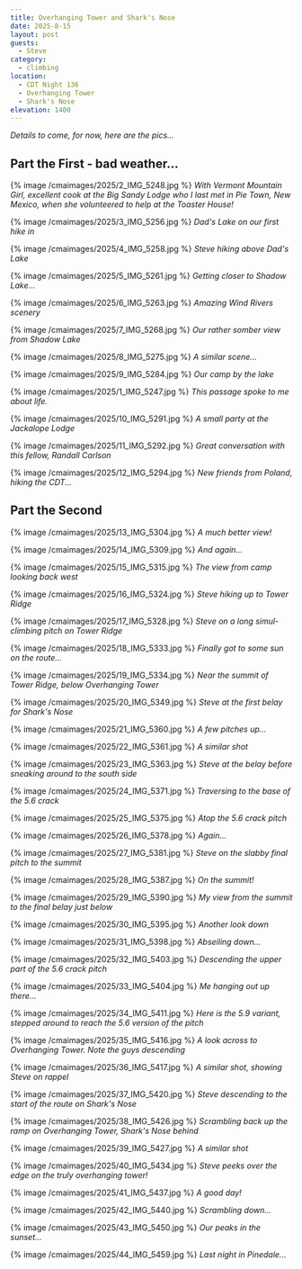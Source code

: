 ```yaml
---
title: Overhanging Tower and Shark's Nose
date: 2025-8-15
layout: post
guests:
  - Steve
category:
  - climbing
location:
  - CDT Night 136
  - Overhanging Tower
  - Shark's Nose
elevation: 1400
---
```


*Details to come, for now, here are the pics...*

## Part the First - bad weather...

{% image /cmaimages/2025/2_IMG_5248.jpg %}
*With Vermont Mountain Girl, excellent cook at the Big Sandy Lodge who
I last met in Pie Town, New Mexico, when she volunteered to help at the
Toaster House!*

{% image /cmaimages/2025/3_IMG_5256.jpg %}
*Dad's Lake on our first hike in*

{% image /cmaimages/2025/4_IMG_5258.jpg %}
*Steve hiking above Dad's Lake*

{% image /cmaimages/2025/5_IMG_5261.jpg %}
*Getting closer to Shadow Lake...*

{% image /cmaimages/2025/6_IMG_5263.jpg %}
*Amazing Wind Rivers scenery*

{% image /cmaimages/2025/7_IMG_5268.jpg %}
*Our rather somber view from Shadow Lake*

{% image /cmaimages/2025/8_IMG_5275.jpg %}
*A similar scene...*

{% image /cmaimages/2025/9_IMG_5284.jpg %}
*Our camp by the lake*

{% image /cmaimages/2025/1_IMG_5247.jpg %}
*This passage spoke to me about life.*

{% image /cmaimages/2025/10_IMG_5291.jpg %}
*A small party at the Jackalope Lodge*

{% image /cmaimages/2025/11_IMG_5292.jpg %}
*Great conversation with this fellow, Randall Carlson*

{% image /cmaimages/2025/12_IMG_5294.jpg %}
*New friends from Poland, hiking the CDT...*

## Part the Second

{% image /cmaimages/2025/13_IMG_5304.jpg %}
*A much better view!*

{% image /cmaimages/2025/14_IMG_5309.jpg %}
*And again...*

{% image /cmaimages/2025/15_IMG_5315.jpg %}
*The view from camp looking back west*

{% image /cmaimages/2025/16_IMG_5324.jpg %}
*Steve hiking up to Tower Ridge*

{% image /cmaimages/2025/17_IMG_5328.jpg %}
*Steve on a long simul-climbing pitch on Tower Ridge*

{% image /cmaimages/2025/18_IMG_5333.jpg %}
*Finally got to some sun on the route...*

{% image /cmaimages/2025/19_IMG_5334.jpg %}
*Near the summit of Tower Ridge, below Overhanging Tower*

{% image /cmaimages/2025/20_IMG_5349.jpg %}
*Steve at the first belay for Shark's Nose*

{% image /cmaimages/2025/21_IMG_5360.jpg %}
*A few pitches up...*

{% image /cmaimages/2025/22_IMG_5361.jpg %}
*A similar shot*

{% image /cmaimages/2025/23_IMG_5363.jpg %}
*Steve at the belay before sneaking around to the south side*

{% image /cmaimages/2025/24_IMG_5371.jpg %}
*Traversing to the base of the 5.6 crack*

{% image /cmaimages/2025/25_IMG_5375.jpg %}
*Atop the 5.6 crack pitch*

{% image /cmaimages/2025/26_IMG_5378.jpg %}
*Again...*

{% image /cmaimages/2025/27_IMG_5381.jpg %}
*Steve on the slabby final pitch to the summit*

{% image /cmaimages/2025/28_IMG_5387.jpg %}
*On the summit!*

{% image /cmaimages/2025/29_IMG_5390.jpg %}
*My view from the summit to the final belay just below*

{% image /cmaimages/2025/30_IMG_5395.jpg %}
*Another look down*

{% image /cmaimages/2025/31_IMG_5398.jpg %}
*Abseiling down...*

{% image /cmaimages/2025/32_IMG_5403.jpg %}
*Descending the upper part of the 5.6 crack pitch*

{% image /cmaimages/2025/33_IMG_5404.jpg %}
*Me hanging out up there...*

{% image /cmaimages/2025/34_IMG_5411.jpg %}
*Here is the 5.9 variant, stepped around to reach the 5.6 version of the pitch*

{% image /cmaimages/2025/35_IMG_5416.jpg %}
*A look across to Overhanging Tower. Note the guys descending*

{% image /cmaimages/2025/36_IMG_5417.jpg %}
*A similar shot, showing Steve on rappel*

{% image /cmaimages/2025/37_IMG_5420.jpg %}
*Steve descending to the start of the route on Shark's Nose*

{% image /cmaimages/2025/38_IMG_5426.jpg %}
*Scrambling back up the ramp on Overhanging Tower, Shark's Nose behind*

{% image /cmaimages/2025/39_IMG_5427.jpg %}
*A similar shot*

{% image /cmaimages/2025/40_IMG_5434.jpg %}
*Steve peeks over the edge on the truly overhanging tower!*

{% image /cmaimages/2025/41_IMG_5437.jpg %}
*A good day!*

{% image /cmaimages/2025/42_IMG_5440.jpg %}
*Scrambling down...*

{% image /cmaimages/2025/43_IMG_5450.jpg %}
*Our peaks in the sunset...*

{% image /cmaimages/2025/44_IMG_5459.jpg %}
*Last night in Pinedale...*


